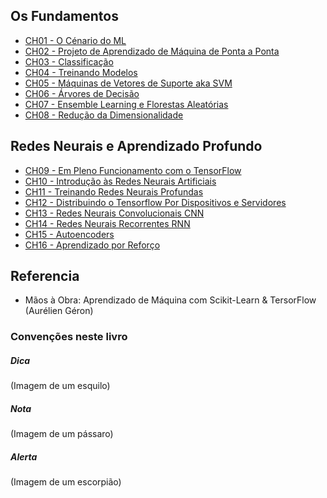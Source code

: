 
## Os Fundamentos
- [CH01 - O Cénario do ML](/ComputerScience/IA/HandsOnML/CH01.md)  
- [CH02 - Projeto de Aprendizado de Máquina de Ponta a Ponta]()  
- [CH03 - Classificação]()  
- [CH04 - Treinando Modelos]()  
- [CH05 - Máquinas de Vetores de Suporte aka SVM]()  
- [CH06 - Árvores de Decisão]()  
- [CH07 - Ensemble Learning e Florestas Aleatórias]()  
- [CH08 - Redução da Dimensionalidade]()  

## Redes Neurais e Aprendizado Profundo
- [CH09 - Em Pleno Funcionamento com o TensorFlow]()  
- [CH10 - Introdução às Redes Neurais Artificiais]()  
- [CH11 - Treinando Redes Neurais Profundas]()  
- [CH12 - Distribuindo o Tensorflow Por Dispositivos e Servidores]()  
- [CH13 - Redes Neurais Convolucionais CNN]()  
- [CH14 - Redes Neurais Recorrentes RNN]()  
- [CH15 - Autoencoders]()  
- [CH16 - Aprendizado por Reforço]()  


## Referencia
- Mãos à Obra: Aprendizado de Máquina com Scikit-Learn & TersorFlow (Aurélien Géron)

### Convenções neste livro

##### Dica
(Imagem de um esquilo)
##### Nota 
(Imagem de um pássaro)
##### Alerta
(Imagem de um escorpião)